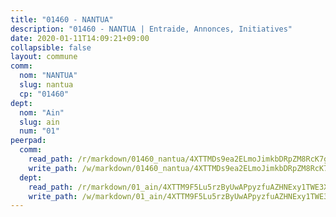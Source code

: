 ```yaml
---
title: "01460 - NANTUA"
description: "01460 - NANTUA | Entraide, Annonces, Initiatives"
date: 2020-01-11T14:09:21+09:00
collapsible: false
layout: commune
comm:
  nom: "NANTUA"
  slug: nantua
  cp: "01460"
dept:
  nom: "Ain"
  slug: ain
  num: "01"
peerpad:
  comm:
    read_path: /r/markdown/01460_nantua/4XTTMDs9ea2ELmoJimkbDRpZM8RcK7gwrGefjU7gzmKSzXh9b
    write_path: /w/markdown/01460_nantua/4XTTMDs9ea2ELmoJimkbDRpZM8RcK7gwrGefjU7gzmKSzXh9b-K3TgUphi3horvTaq2b3y94FZDGNVWMcXfT6wydb4rqxW9NHQkSA9xM4iBu1j1pMvuAw6KkFWB1cgWBY6MPtCHKGVEkhM5vuVHi9PY3Mw7b6bdH3MrPfpd9sDxoSp24wME1DT7QKK
  dept:
    read_path: /r/markdown/01_ain/4XTTM9F5Lu5rzByUwAPpyzfuAZHNExy1TWE3X3wiTrPFfiAJr
    write_path: /w/markdown/01_ain/4XTTM9F5Lu5rzByUwAPpyzfuAZHNExy1TWE3X3wiTrPFfiAJr-K3TgUnxzeFoJA4CB58vXNvKXURJneTNZHUsypAQGicGiZu7AS2sPbjspGpj7s3MmMv58YhkLaSUMQMHaiKAfoMv6wF36Urxbqqh8MmnXpnKkbVhnAishABEkMRAiyAt8GGJ1Jer2
---
```


